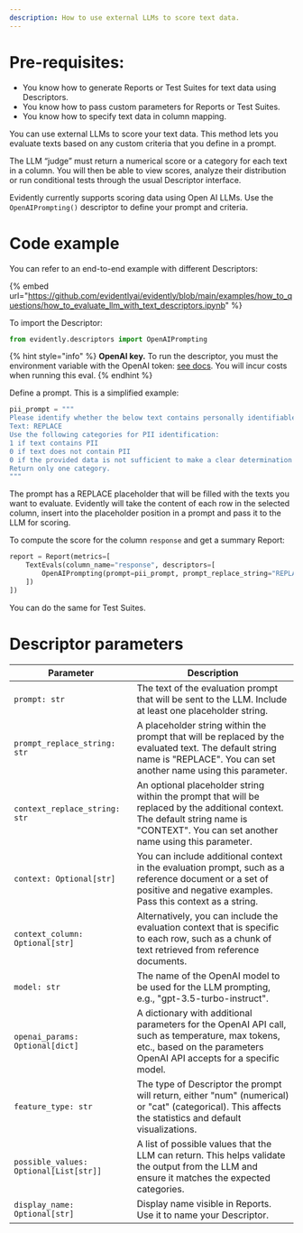 ```yaml
---
description: How to use external LLMs to score text data. 
---
```

# Pre-requisites:
* You know how to generate Reports or Test Suites for text data using Descriptors.
* You know how to pass custom parameters for Reports or Test Suites.
* You know how to specify text data in column mapping.

You can use external LLMs to score your text data. This method lets you evaluate texts based on any custom criteria that you define in a prompt.

The LLM “judge” must return a numerical score or a category for each text in a column. You will then be able to view scores, analyze their distribution or run conditional tests through the usual Descriptor interface.

Evidently currently supports scoring data using Open AI LLMs. Use the `OpenAIPrompting()` descriptor to define your prompt and criteria.

# Code example

You can refer to an end-to-end example with different Descriptors:

{% embed url="https://github.com/evidentlyai/evidently/blob/main/examples/how_to_questions/how_to_evaluate_llm_with_text_descriptors.ipynb" %}

To import the Descriptor:

```python
from evidently.descriptors import OpenAIPrompting
```

{% hint style="info" %}
**OpenAI key.** To run the descriptor, you must the environment variable with the OpenAI token: [see docs](https://help.openai.com/en/articles/5112595-best-practices-for-api-key-safety). You will incur costs when running this eval.
{% endhint %}

Define a prompt. This is a simplified example:

```python
pii_prompt = """
Please identify whether the below text contains personally identifiable information, such as name, address, date of birth, or other.
Text: REPLACE 
Use the following categories for PII identification:
1 if text contains PII
0 if text does not contain PII
0 if the provided data is not sufficient to make a clear determination
Return only one category.
"""
```
The prompt has a REPLACE placeholder that will be filled with the texts you want to evaluate. Evidently will take the content of each row in the selected column, insert into the placeholder position in a prompt and pass it to the LLM for scoring. 

To compute the score for the column `response` and get a summary Report:

```python
report = Report(metrics=[
    TextEvals(column_name="response", descriptors=[
        OpenAIPrompting(prompt=pii_prompt, prompt_replace_string="REPLACE", model="gpt-3.5-turbo-instruct", feature_type="cat", display_name="PII for response (by gpt3.5)"),       
    ])
])
```
You can do the same for Test Suites. 

# Descriptor parameters 

| Parameter               | Description                                                                                                                                                                            |
|-------------------------|----------------------------------------------------------------------------------------------------------------------------------------------------------------------------------------|
| `prompt: str`           | The text of the evaluation prompt that will be sent to the LLM. Include at least one placeholder string.                                                                                           |
| `prompt_replace_string: str` | A placeholder string within the prompt that will be replaced by the evaluated text. The default string name is "REPLACE". You can set another name using this parameter.        |
| `context_replace_string: str` | An optional placeholder string within the prompt that will be replaced by the additional context. The default string name is "CONTEXT". You can set another name using this parameter. |
| `context: Optional[str]` | You can include additional context in the evaluation prompt, such as a reference document or a set of positive and negative examples. Pass this context as a string.                          |
| `context_column: Optional[str]` | Alternatively, you can include the evaluation context that is specific to each row, such as a chunk of text retrieved from reference documents.                                      |
| `model: str`            | The name of the OpenAI model to be used for the LLM prompting, e.g., "gpt-3.5-turbo-instruct".                                                                                          |
| `openai_params: Optional[dict]` | A dictionary with additional parameters for the OpenAI API call, such as temperature, max tokens, etc., based on the parameters OpenAI API accepts for a specific model.            |
| `feature_type: str`     | The type of Descriptor the prompt will return, either "num" (numerical) or "cat" (categorical). This affects the statistics and default visualizations.                               |
| `possible_values: Optional[List[str]]` | A list of possible values that the LLM can return. This helps validate the output from the LLM and ensure it matches the expected categories.                                |
| `display_name: Optional[str]` | Display name visible in Reports. Use it to name your Descriptor.                                                                                                                       |
